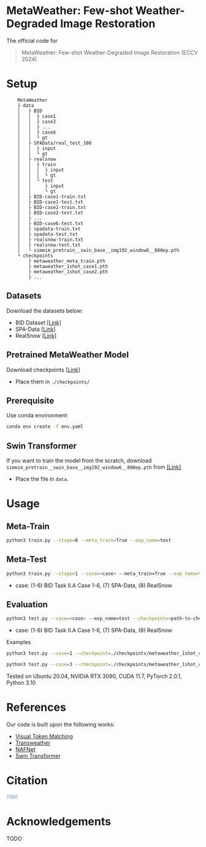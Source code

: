 # MetaWeather: Few-shot Weather-Degraded Image Restoration
The official code for 

> MetaWeather: Few-shot Weather-Degraded Image Restoration (ECCV 2024)

# Setup
```
    MetaWeather
    ├ data
    │   ├ BID
    │   │  ├ case1
    │   │  ├ case2
    │   │  ├ ...
    │   │  ├ case6
    │   │  └ gt
    │   ├ SPAData/real_test_100
    │   │  ├ input
    │   │  └ gt
    │   ├ realsnow
    │   │  ├ train
    │   │  │  ├ input
    │   │  │  └ gt
    │   │  └ test
    │   │     ├ input
    │   │     └ gt
    │   ├ BID-case1-train.txt
    │   ├ BID-case1-test.txt
    │   ├ BID-case2-train.txt
    │   ├ BID-case2-test.txt
    │   ├ ...
    │   ├ BID-case6-test.txt
    │   ├ spadata-train.txt
    │   ├ spadata-test.txt
    │   ├ realsnow-train.txt
    │   ├ realsnow-test.txt
    │   └ simmim_pretrain__swin_base__img192_window6__800ep.pth
    └ checkpoints
        ├ metaweather_meta_train.pth
        ├ metaweather_1shot_case1.pth
        ├ metaweather_1shot_case2.pth
        ├ ...
```

## Datasets
Download the datasets below:
* BID Dataset [[Link]](https://github.com/JunlinHan/BID)
* SPA-Data [[Link]](https://github.com/stevewongv/SPANet)
* RealSnow [[Link]](https://github.com/zhuyr97/WGWS-Net)

## Pretrained MetaWeather Model
Download checkpoints [[Link]](https://drive.google.com/drive/folders/1DDGlP-eLavrJnSM9JP6L3kOKgOVLHh7n?usp=sharing)
* Place them in `./checkpoints/`

## Prerequisite
Use conda environment: 
```bash
conda env create -f env.yaml
```

## Swin Transformer
If you want to train the model from the scratch, download `simmim_pretrain__swin_base__img192_window6__800ep.pth` from [[Link]](https://github.com/microsoft/SimMIM)
* Place the file in `data`.

# Usage
## Meta-Train
```bash
python3 train.py --stage=0 --meta_train=True --exp_name=test
```

## Meta-Test
```bash
python3 train.py --stage=1 --case=<case> --meta_train=True --exp_name=test --checkpoint=<path-to-checkpoint>
```
* case: (1-6) BID Task II.A Case 1-6, (7) SPA-Data, (8) RealSnow

## Evaluation
```bash
python3 test.py --case=<case> --exp_name=test --checkpoint=<path-to-checkpoint>
```
* case: (1-6) BID Task II.A Case 1-6, (7) SPA-Data, (8) RealSnow

Examples

```bash
python3 test.py --case=1 --checkpoint=./checkpoints/metaweather_1shot_case1.pth
```

```bash
python3 test.py --case=3 --checkpoint=./checkpoints/metaweather_1shot_case3.pth
```

Tested on Ubuntu 20.04, NVIDIA RTX 3090, CUDA 11.7, PyTorch 2.0.1, Python 3.10


# References
Our code is built upon the following works:
* [Visual Token Matching](https://github.com/GitGyun/visual_token_matching)
* [Transweather](https://github.com/jeya-maria-jose/TransWeather)
* [NAFNet](https://github.com/megvii-research/NAFNet)
* [Swin Transformer](https://github.com/microsoft/Swin-Transformer)

 # Citation
```bibtex
TODO
```

# Acknowledgements
TODO